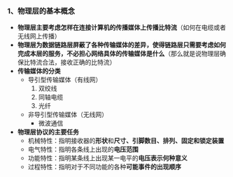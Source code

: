 ### 1、物理层的基本概念
+ **物理层主要考虑怎样在连接计算机的传播媒体上传播比特流**（如何在电缆或者无线网上传播）
+ **物理层为数据链路层屏蔽了各种传输媒体的差异，使得链路层只需要考虑如何完成本层的服务，不必担心网络具体的传输媒体是什么**（那么就是说物理层确保比特流合法，接收正确的比特流）
+ **传输媒体的分类**
	+ 导引型传输媒体（有线网）
		1. 双绞线
		2. 同轴电缆
		3. 光纤
	+ 非导引型传输媒体（无线网）
		+ 微波通信
+ **物理层协议的主要任务**
	+ 机械特性：指明接收器的**形状**和**尺寸、引脚数目、排列、固定和锁定装置**
	+ 电气特性：指明各条线上出现的**电压范围**
	+ 功能特性：指明某条线上出现某一电平的**电压表示何种意义**
	+ 过程特性：指明对于不同功能的各种**可能事件的出现顺序**